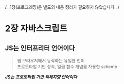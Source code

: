 /_ 1장(프로그래밍)은 별도의 내용 정리가 필요하지 않았습니다 _/

# 2장 자바스크립트

## JS는 인터프리터 언어이다

> 웹 브라우저에서 동작하는 유일한 언어<br>
> 프로토타입 기반 상속, 일급 함수 개념을 차용한 scheme

**_JS는 프로토타입 기반 객체지향 언어이다_**
